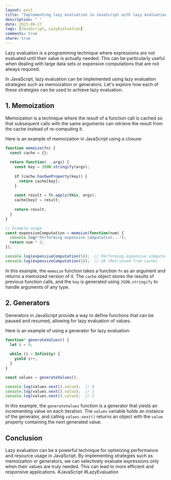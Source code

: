 ```yaml
---
layout: post
title: "Implementing lazy evaluation in JavaScript with lazy evaluation strategies"
description: " "
date: 2023-09-27
tags: [JavaScript, LazyEvaluation]
comments: true
share: true
---
```


Lazy evaluation is a programming technique where expressions are not evaluated until their value is actually needed. This can be particularly useful when dealing with large data sets or expensive computations that are not always required.

In JavaScript, lazy evaluation can be implemented using lazy evaluation strategies such as memoization or generators. Let's explore how each of these strategies can be used to achieve lazy evaluation.

## 1. Memoization

Memoization is a technique where the result of a function call is cached so that subsequent calls with the same arguments can retrieve the result from the cache instead of re-computing it.

Here is an example of memoization in JavaScript using a closure:

```javascript
function memoize(fn) {
  const cache = {};
  
  return function(...args) {
    const key = JSON.stringify(args);
    
    if (cache.hasOwnProperty(key)) {
      return cache[key];
    }
    
    const result = fn.apply(this, args);
    cache[key] = result;
    
    return result;
  }
}

// Example usage
const expensiveComputation = memoize(function(num) {
  console.log("Performing expensive computation...");
  return num * 2;
});

console.log(expensiveComputation(5));  // Performing expensive computation...  10
console.log(expensiveComputation(5));  // 10 (Retrieved from cache)
```

In this example, the `memoize` function takes a function `fn` as an argument and returns a memoized version of it. The `cache` object stores the results of previous function calls, and the `key` is generated using `JSON.stringify` to handle arguments of any type.

## 2. Generators

Generators in JavaScript provide a way to define functions that can be paused and resumed, allowing for lazy evaluation of values.

Here is an example of using a generator for lazy evaluation:

```javascript
function* generateValues() {
  let i = 0;
  
  while (i < Infinity) {
    yield i++;
  }
}

const values = generateValues();

console.log(values.next().value);  // 0
console.log(values.next().value);  // 1
console.log(values.next().value);  // 2
```

In this example, the `generateValues` function is a generator that yields an incrementing value on each iteration. The `values` variable holds an instance of the generator, and calling `values.next()` returns an object with the `value` property containing the next generated value.

## Conclusion

Lazy evaluation can be a powerful technique for optimizing performance and resource usage in JavaScript. By implementing strategies such as memoization or generators, we can selectively evaluate expressions only when their values are truly needed. This can lead to more efficient and responsive applications. #JavaScript #LazyEvaluation